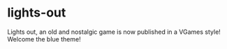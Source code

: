 # lights-out
Lights out, an old and nostalgic game is now published in a VGames style! Welcome the blue theme!
